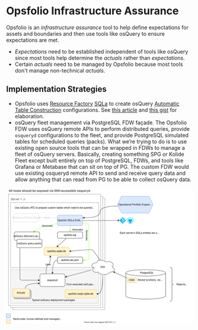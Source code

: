 # Opsfolio Infrastructure Assurance

Opsfolio is an *infrastructure assurance* tool to help define expectations for assets and boundaries and then use tools like osQuery to ensure expectations are met.

* _Expectations_ need to be established independent of tools like osQuery since most tools help determine the _actuals_ rather than _expectations_.
* Certain _actuals_ need to be managed by Opsfolio because most tools don't manage non-technical _actuals_.

## Implementation Strategies

* Opsfolio uses [Resource Factory](https://github.com/resFactory/factory) [SQLa](https://github.com/resFactory/factory/tree/main/lib/sql/render) to create osQuery [Automatic Table Construction](https://osquery.readthedocs.io/en/stable/deployment/configuration/) configurations. See [this article](https://blog.kolide.com/build-custom-osquery-tables-using-atc-ab112a30674c) and [this gist](https://gist.github.com/FritzX6/0aa5b25e9caa232103091de31b9f5295) for elaboration.
* osQuery fleet management via PostgreSQL FDW façade. The Opsfolio FDW uses osQuery remote APIs to perform distributed queries, provide `osqueryd` configurations to the fleet, and provide PostgreSQL simulated tables for scheduled queries (packs). What we’re trying to do is to use existing open source tools that can be wrapped in FDWs to manage a fleet of osQuery servers. Basically, creating something SPG or Kolide Fleet except built entirely on top of PostgreSQL, FDWs, and tools like Grafana or Metabase that can sit on top of PG. The custom FDW would use existing osqueryd remote API to send and receive query data and allow anything that can read from PG to be able to collect osQuery data.

![architecture](support/docs/architecture.drawio.svg)

